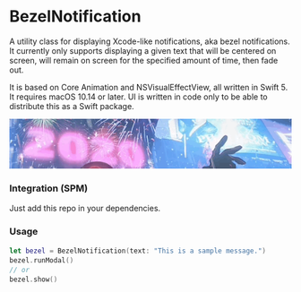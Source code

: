 # BezelNotification

A utility class for displaying Xcode-like notifications, aka bezel notifications.
It currently only supports displaying a given text that will be centered on screen, will remain on screen for the specified amount of time, then fade out.

It is based on Core Animation and NSVisualEffectView, all written in Swift 5. It requires macOS 10.14 or later. UI is written in code only to be able to distribute this as a Swift package.

![Bezel notification demo](demo.gif)

### Integration (SPM)

Just add this repo in your dependencies.

### Usage

```swift
let bezel = BezelNotification(text: "This is a sample message.")
bezel.runModal()
// or
bezel.show()
```
